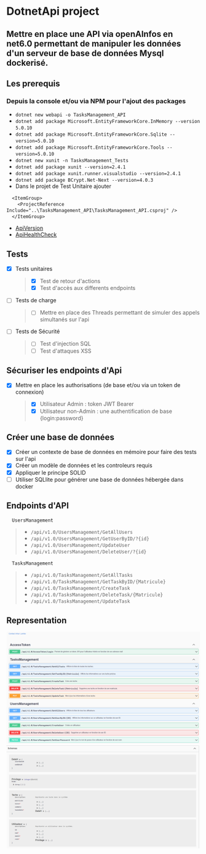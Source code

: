 # DotnetApi project
Mettre en place une API via openAInfos en net6.0 permettant de manipuler les données d'un serveur de base de données Mysql dockerisé.
-------------------------------------------------------------------------------------------------------------------------------------

## Les prerequis
### Depuis la console et/ou via NPM pour l'ajout des packages
- `dotnet new webapi -o TasksManagement_API`
- `dotnet add package Microsoft.EntityFrameworkCore.InMemory --version 5.0.10`
- `dotnet add package Microsoft.EntityFrameworkCore.Sqlite --version=5.0.10`
- `dotnet add package Microsoft.EntityFrameworkCore.Tools --version=5.0.10`
- `dotnet new xunit -n TasksManagement_Tests`
- `dotnet add package xunit --version=2.4.1`
- `dotnet add package xunit.runner.visualstudio --version=2.4.1`
- `dotnet add package BCrypt.Net-Next --version=4.0.3`
- Dans le projet de Test Unitaire ajouter
```
  <ItemGroup>
    <ProjectReference Include="..\TasksManagement_API\TasksManagement_API.csproj" />
  </ItemGroup>
``` 

- [ApiVersion](https://localhost:7082/version)
- [ApiHealthCheck](https://localhost:7082/health)

## Tests 

- [X] Tests unitaires
    > - [X] Test de retour d'actions
    > - [X] Test d'accès aux differents endpoints
    
- [ ] Tests de charge
    > - [ ] Mettre en place des Threads permettant de simuler des appels simultanés sur l'api

- [ ] Tests de Sécurité
    > - [ ] Test d'injection SQL
    > - [ ] Test d'attaques XSS

## Sécuriser les endpoints d'Api
 
- [X] Mettre en place les authorisations (de base et/ou via un token de connexion)
  >  - [X]  Utilisateur Admin : token JWT Bearer
  >  - [X]  Utilisateur non-Admin : une authentification de base {login:password}


## Créer une base de données
 
- [X] Créer un contexte de base de données en mémoire pour faire des tests sur l'api
- [X] Créer un modèle de données et les controleurs requis
- [X] Appliquer le principe SOLID 
- [ ] Utiliser SQLlite pour générer une base de données hébergée dans docker

## Endpoints d'API

      UsersManagement 

> - `/api/v1.0/UsersManagement/GetAllUsers`
> - `/api/v1.0/UsersManagement/GetUserByID/?{id}`
> - `/api/v1.0/UsersManagement/UpdateUser`
> - `/api/v1.0/UsersManagement/DeleteUser/?{id}`

      TasksManagement

> - `/api/v1.0/TasksManagement/GetAllTasks`
> - `/api/v1.0/TasksManagement/GetTaskByID/{Matricule}`
> - `/api/v1.0/TasksManagement/CreateTask`
> - `/api/v1.0/TasksManagement/DeleteTask/{Matricule}`
> - `/api/v1.0/TasksManagement/UpdateTask`

## Representation
![](TasksManagement_API.png)
![](schemaTaskManagement.png)
